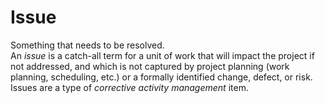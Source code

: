 # Issue


Something that needs to be resolved.\
An *issue* is a catch-all term for a unit of work that will impact the
project if not addressed, and which is not captured by project planning
(work planning, scheduling, etc.) or a formally identified change,
defect, or risk. Issues are a type of *corrective activity
management* item.

